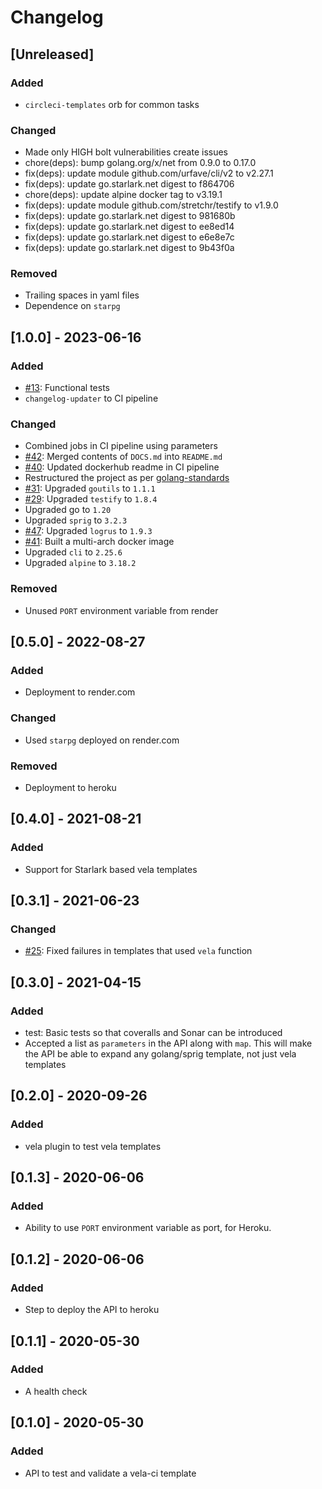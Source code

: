# Changelog

## [Unreleased]
### Added
- `circleci-templates` orb for common tasks

### Changed
- Made only HIGH bolt vulnerabilities create issues
- chore(deps): bump golang.org/x/net from 0.9.0 to 0.17.0
- fix(deps): update module github.com/urfave/cli/v2 to v2.27.1
- fix(deps): update go.starlark.net digest to f864706
- chore(deps): update alpine docker tag to v3.19.1
- fix(deps): update module github.com/stretchr/testify to v1.9.0
- fix(deps): update go.starlark.net digest to 981680b
- fix(deps): update go.starlark.net digest to ee8ed14
- fix(deps): update go.starlark.net digest to e6e8e7c
- fix(deps): update go.starlark.net digest to 9b43f0a

### Removed
- Trailing spaces in yaml files
- Dependence on `starpg`

## [1.0.0] - 2023-06-16
### Added
- [#13](https://github.com/devatherock/vela-template-tester/issues/13): Functional tests
- `changelog-updater` to CI pipeline

### Changed
- Combined jobs in CI pipeline using parameters
- [#42](https://github.com/devatherock/vela-template-tester/issues/42): Merged contents of `DOCS.md` into `README.md`
- [#40](https://github.com/devatherock/vela-template-tester/issues/40): Updated dockerhub readme in CI pipeline
- Restructured the project as per [golang-standards](https://github.com/golang-standards/project-layout)
- [#31](https://github.com/devatherock/vela-template-tester/issues/31): Upgraded `goutils` to `1.1.1`
- [#29](https://github.com/devatherock/vela-template-tester/issues/29): Upgraded `testify` to `1.8.4`
- Upgraded go to `1.20`
- Upgraded `sprig` to `3.2.3`
- [#47](https://github.com/devatherock/vela-template-tester/issues/47): Upgraded `logrus` to `1.9.3`
- [#41](https://github.com/devatherock/vela-template-tester/issues/41): Built a multi-arch docker image
- Upgraded `cli` to `2.25.6`
- Upgraded `alpine` to `3.18.2`

### Removed
- Unused `PORT` environment variable from render

## [0.5.0] - 2022-08-27
### Added
- Deployment to render.com

### Changed
- Used `starpg` deployed on render.com

### Removed
- Deployment to heroku

## [0.4.0] - 2021-08-21
### Added
- Support for Starlark based vela templates

## [0.3.1] - 2021-06-23
### Changed
- [#25](https://github.com/devatherock/vela-template-tester/issues/25): Fixed failures in templates that used `vela` function

## [0.3.0] - 2021-04-15
### Added
- test: Basic tests so that coveralls and Sonar can be introduced
- Accepted a list as `parameters` in the API along with `map`. This will make the API be able to expand any golang/sprig template, not just vela templates

## [0.2.0] - 2020-09-26
### Added
- vela plugin to test vela templates

## [0.1.3] - 2020-06-06
### Added
- Ability to use `PORT` environment variable as port, for Heroku.

## [0.1.2] - 2020-06-06
### Added
- Step to deploy the API to heroku

## [0.1.1] - 2020-05-30
### Added
- A health check

## [0.1.0] - 2020-05-30
### Added
- API to test and validate a vela-ci template